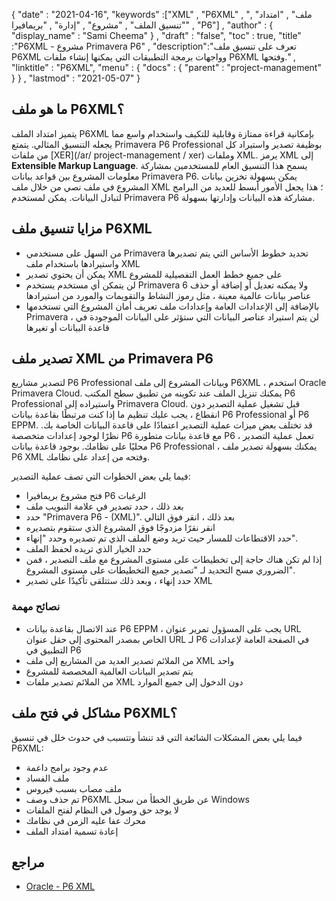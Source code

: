 {
  "date" : "2021-04-16",
  "keywords" :["XML" , "P6XML" , "ملف" , "امتداد" , "تنسيق الملف" , "مشروع" , "إدارة" , "بريمافيرا" , "P6"] ,
  "author" : {
    "display_name" : "Sami Cheema"
} ,
  "draft" : "false",
  "toc" : true,
  "title" :"P6XML - مشروع Primavera P6" ,
  "description":"تعرف على تنسيق ملف P6XML وواجهات برمجة التطبيقات التي يمكنها إنشاء ملفات P6XML وفتحها." ,
  "linktitle" : "P6XML",
  "menu" : {
    "docs" : {
      "parent" : "project-management"
}
} ,
  "lastmod" : "2021-05-07"
}

## ما هو ملف P6XML؟ ##

يتميز امتداد الملف P6XML بإمكانية قراءة ممتازة وقابلية للتكيف واستخدام واسع مما يجعله التنسيق المثالي. يتمتع Primavera P6 Professional بوظيفة تصدير واستيراد كل من ملفات [XER](/ar/ project-management / xer) وملفات XML. يرمز XML إلى **Extensible Markup Language**. يسمح هذا التنسيق العام للمستخدمين بمشاركة معلومات المشروع بين قواعد بيانات Primavera P6. يمكن بسهولة تخزين بيانات المشروع في ملف نصي من خلال ملف XML ؛ هذا يجعل الأمور أبسط للعديد من البرامج لتبادل البيانات. يمكن لمستخدم Primavera P6 مشاركة هذه البيانات وإدارتها بسهولة.

## مزايا تنسيق ملف P6XML ##

* من السهل على مستخدمي Primavera تحديد خطوط الأساس التي يتم تصديرها واستيرادها باستخدام ملف XML
* يمكن أن يحتوي تصدير XML على جميع خطط العمل التفصيلية للمشروع
* لن يتمكن أي مستخدم يستخدم Primavera 6 ولا يمكنه تعديل أو إضافة أو حذف عناصر بيانات عالمية معينة ، مثل رموز النشاط والتقويمات والمورد من استيرادها
* بالإضافة إلى الإعدادات العامة وإعدادات ملف تعريف أمان المشروع التي تستخدمها Primavera ، لن يتم استيراد عناصر البيانات التي ستؤثر على البيانات الموجودة في قاعدة البيانات أو تغيرها

## تصدير ملف XML من Primavera P6 ##

لتصدير مشاريع P6 Professional وبيانات المشروع إلى ملف P6XML ، استخدم Oracle Primavera Cloud. يمكنك تنزيل الملف عند تكوينه من تطبيق سطح المكتب P6 Professional واستيراده إلى Primavera Cloud. قبل تشغيل عملية التصدير دون انقطاع ، يجب عليك تنظيم ما إذا كنت مرتبطًا بقاعدة بيانات P6 Professional أو P6 EPPM. قد تختلف بعض ميزات عملية التصدير اعتمادًا على قاعدة البيانات الخاصة بك. نظرًا لوجود إعدادات متخصصة P6 مع قاعدة بيانات متطورة P6 ، تعمل عملية التصدير محليًا على نظامك. بوجود قاعدة بيانات P6 Professional ، يمكنك بسهولة تصدير ملف P6 XML وفتحه من إعداد على نظامك.

فيما يلي بعض الخطوات التي تصف عملية التصدير:

* فتح مشروع بريمافيرا P6 الرغبات
* بعد ذلك ، حدد تصدير في علامة التبويب ملف
* حدد "Primavera P6 - (XML)". بعد ذلك ، انقر فوق التالي
* انقر نقرًا مزدوجًا فوق المشروع الذي ستقوم بتصديره
* حدد الاقتطاعات للمسار حيث تريد وضع الملف الذي تم تصديره وحدد "إنهاء".
* حدد الخيار الذي تريده لحفظ الملف
* إذا لم تكن هناك حاجة إلى تخطيطات على مستوى المشروع مع ملف التصدير ، فمن الضروري مسح التحديد لـ "تصدير جميع التخطيطات على مستوى المشروع".
* حدد إنهاء ، وبعد ذلك ستتلقى تأكيدًا على تصدير XML

### نصائح مهمة ###

* عند الاتصال بقاعدة بيانات P6 EPPM ، يجب على المسؤول تمرير عنوان URL الخاص بمصدر المحتوى إلى حقل عنوان URL لـ P6 في الصفحة العامة لإعدادات التطبيق في P6
* من الملائم تصدير العديد من المشاريع إلى ملف XML واحد
* يتم تصدير البيانات العالمية المخصصة للمشروع
* من الملائم تصدير ملفات XML دون الدخول إلى جميع الموارد



## مشاكل في فتح ملف P6XML؟ ##

فيما يلي بعض المشكلات الشائعة التي قد تنشأ وتتسبب في حدوث خلل في تنسيق P6XML:

* عدم وجود برامج داعمة
* ملف الفساد
* ملف مصاب بسبب فيروس
* تم حذف وصف P6XML عن طريق الخطأ من سجل Windows
* لا يوجد حق وصول في النظام لفتح الملفات
* محرك عفا عليه الزمن في نظامك
* إعادة تسمية امتداد الملف


## مراجع ##

* [Oracle - P6 XML](https://docs.oracle.com/cd/E80480_01/English/admin/p6_import_guide/index.html)
